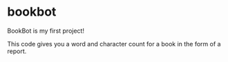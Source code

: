 # bookbot
BookBot is my first project!

This code gives you a word and character count for a book in the form of a report.
